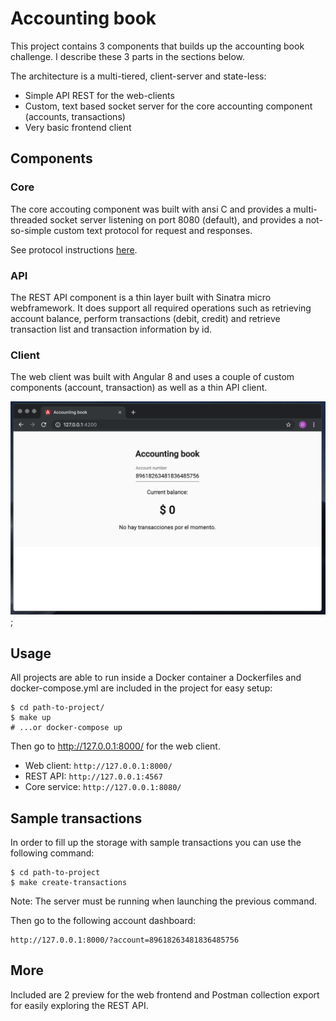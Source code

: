 # Accounting book

This project contains 3 components that builds up the accounting book challenge. I describe
these 3 parts in the sections below.

The architecture is a multi-tiered, client-server and state-less:

- Simple API REST for the web-clients
- Custom, text based socket server for the core accounting component (accounts, transactions)
- Very basic frontend client

## Components

### Core

The core accouting component was built with ansi C and provides a multi-threaded socket
server listening on port 8080 (default), and provides a not-so-simple custom text protocol
for request and responses.

See protocol instructions [here](https://github.com/desyncr/accounting-book-server/tree/89227af058b0bffcff8792d50d299bca70f52638#protocol).

### API

The REST API component is a thin layer built with Sinatra micro webframework. It does support all
required operations such as retrieving account balance, perform transactions (debit, credit) and
retrieve transaction list and transaction information by id.

### Client

The web client was built with Angular 8 and uses a couple of custom components (account,
transaction) as well as a thin API client.

![preview](https://github.com/desyncr/accounting-book/blob/master/preview1.png?raw=true);

## Usage

All projects are able to run inside a Docker container a Dockerfiles and docker-compose.yml are included
in the project for easy setup:

    $ cd path-to-project/
    $ make up
    # ...or docker-compose up

Then go to http://127.0.0.1:8000/ for the web client.

- Web client: `http://127.0.0.1:8000/`
- REST API: `http://127.0.0.1:4567`
- Core service: `http://127.0.0.1:8080/`

## Sample transactions

In order to fill up the storage with sample transactions you can use the following command:

    $ cd path-to-project
    $ make create-transactions

Note: The server must be running when launching the previous command.

Then go to the following account dashboard:

    http://127.0.0.1:8000/?account=89618263481836485756

## More

Included are 2 preview for the web frontend and Postman collection export for easily exploring the REST API.

